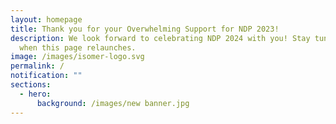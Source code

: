 ```yaml
---
layout: homepage
title: Thank you for your Overwhelming Support for NDP 2023!
description: We look forward to celebrating NDP 2024 with you! Stay tuned for
  when this page relaunches.
image: /images/isomer-logo.svg
permalink: /
notification: ""
sections:
  - hero:
      background: /images/new banner.jpg
---
```

